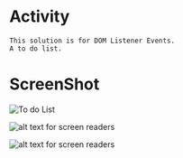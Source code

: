 # Activity

    This solution is for DOM Listener Events.
    A to do list.

# ScreenShot

![To do List](https://github.com/CINPIS/IGTIFullStackBootcamp/blob/master/Mod%20I/Cadastro-listItems/todolist.png "To Do List")

![alt text for screen readers]([/assets/presentation.png](https://github.com/CinPi7/IGTIFullStackBootcamp/blob/master/Mod%20I/Cadastro-Nomes/assets/presentation.png)https://github.com/CinPi7/IGTIFullStackBootcamp/blob/master/Mod%20I/Cadastro-Nomes/assets/presentation.png "presentation")

![alt text for screen readers](/assets/using.png "presentation")
